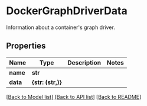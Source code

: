 # DockerGraphDriverData

Information about a container's graph driver.

## Properties
Name | Type | Description | Notes
------------ | ------------- | ------------- | -------------
**name** | **str** |  | 
**data** | **{str: (str,)}** |  | 

[[Back to Model list]](../README.md#documentation-for-models) [[Back to API list]](../README.md#documentation-for-api-endpoints) [[Back to README]](../README.md)


